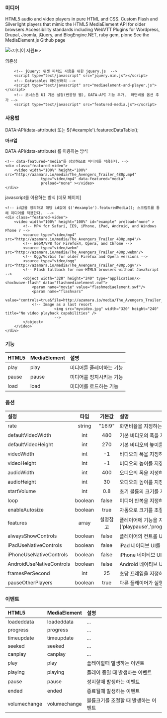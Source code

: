 <!--
layout: 'post'
section: 'Cornerstone Framework'
title: '미디어'
outline: '미디어'
date: '2012-11-16'
tagstr: 'widget'
subsection: ‘본문’
order: ‘[4, 4, 3]’
-->

### 미디어
HTML5 audio and video players in pure HTML and CSS.
Custom Flash and Silverlight players that mimic the HTML5 MediaElement API for older browsers
Accessibility standards including WebVTT
Plugins for Wordpress, Drupal, Joomla, jQuery, and BlogEngine.NET, ruby gem, plone
See the MediaElement.js Github page


![<미디어 지원표>](<http://azamara.io/img/media-support.png>)

의존성

```
	<!-- jQuery: 위젯 피처드 사용을 위한 jquery.js  -->
	<script type="text/javascript" src="jquery.min.js"></script>
	<!-- Datatables 라이브러리 -->
	<script type="text/javascript" src="mediaelement-and-player.js"></script>
	<!-- 코너스톤 UI 기본 설정(반응형 웹), DATA-API 기능 추가,  화면비율 옵션 추가 -->
	<script type="text/javascript" src="featured-media.js"></script>
```

### 사용법

DATA-API(data-attribute) 또는 $('#example').featuredDataTable();

__마크업__

DATA-API(data-attribute) 를 이용하는 방식

``` cm
<!-- data-featured="media"를 정의하므로 미디어를 적용한다. -->
<div class="featured-video">
	<video width="100%" height="100%" src="http://azamara.io/media/The_Avengers_Trailer_480p.mp4"
				type="video/mp4" data-featured="media"
				preload="none" ></video>
</div>
```

javascript를 이용하는 방식 [데모 페이지]

``` cm
<!-- id값을 정의하고 해당 id값에 $('#example').featuredMedia(); 스크립트를 통해 미디어를 적용한다.  -->
<div class="featured-video">
	<video width="100%" height="100%" id="example" preload="none" >
		<!-- MP4 for Safari, IE9, iPhone, iPad, Android, and Windows Phone 7 -->
		<source type="video/mp4" src="http://azamara.io/media/The_Avengers_Trailer_480p.mp4"/>
		<!-- WebM/VP8 for Firefox4, Opera, and Chrome -->
		<source type="video/webm" src="http://azamara.io/media/The_Avengers_Trailer_480p.webm"/>
		<!-- Ogg/Vorbis for older Firefox and Opera versions -->
		<source type="video/ogg" src="http://azamara.io/media/The_Avengers_Trailer_480p.ogv"/>
		<!-- Flash fallback for non-HTML5 browsers without JavaScript -->
		<object width="320" height="240" type="application/x-shockwave-flash" data="flashmediaelement.swf">
			<param name="movie" value="flashmediaelement.swf"/>
			<param name="flashvars"
					  value="controls=true&file=http://azamara.io/media/The_Avengers_Trailer_480p.mp4"/>
			<!-- Image as a last resort
					  <img src="myvideo.jpg" width="320" height="240" title="No video playback capabilities" />
					  -->
		</object>
	</video>
</div>
```

### 기능

HTML5 | MediaElement | 설명
:-- | :-- |:--
play | play | 미디어를 플레이하는 기능
pause | pause | 미디어를 정지시키는 기능
load | load | 미디어를 로드하는 기능


### 옵션

설정 | 타입 | 기본값 | 설명
:-- | :-: | :-: | :--
rate | string | "16:9" | 화면비율을 지정하는 옵션
defaultVideoWidth | int | 480 | 기본 비디오의 폭을 지정하는 옵션
defaultVideoHeight | int | 270 | 기본 비디오의 높이를 지정하는 옵션
videoWidth | int | -1 | 비디오의 폭을 지정하는 옵션
videoHeight | int | -1 | 비디오의 높이를 지정하는 옵션
audioWidth | int | 400 | 오디오의 폭을 지정하는 옵션
audioHeight | int | 30 | 오디오의 높이를 지정하는 옵션
startVolume | int | 0.8 | 초기 볼륨의 크기를 지정하는 옵션
loop | boolean | false |  미디어 반복을 지정하는 옵션
enableAutosize | boolean | true | 자동으로 크기를 조절할지 여부를 지정하는 옵션
features | array | 설명참고 | 플레이어에 기능을 지정하는 옵션 (기본값 : ['playpause','progress','current','duration','tracks','volume','fullscreen'])
alwaysShowControls | boolean | false | 플레이어의 컨트롤 UI를 항상 노출할지를 지정하는 옵션
iPadUseNativeControls | boolean | false | iPad 네이티브 UI를 사용할지 여부를 지정하는 옵션
iPhoneUseNativeControls | boolean | false | iPhone 네이티브 UI를 사용할지 여부를 지정하는 옵션
AndroidUseNativeControls | boolean | false | Android 네이티브 UI를 사용할지 여부를 지정하는 옵션
framesPerSecond | int | 25 | 초당 프레임을 지정하는 옵션
pauseOtherPlayers | boolean | true | 다른 플레이어가 실행될때 정지 여부를 지정하는 옵션

### 이벤트 
HTML5 | MediaElement | 설명
:-- | :-- |:--
loadeddata | loadeddata | ...
progress | progress | …
timeupdate | timeupdate | ...
seeked | seeked | …
canplay | canplay | ...
play | play | 플레이할때 발생하는 이벤트
playing | playing | 플레이 중일 때 발생하는 이벤트
pause | pause | 정지할때 발생하는 이벤트
ended | ended | 종료될때 발생하는 이벤트
volumechange | volumechange | 볼륨크기를 조절할 때 발생하는 이벤트
